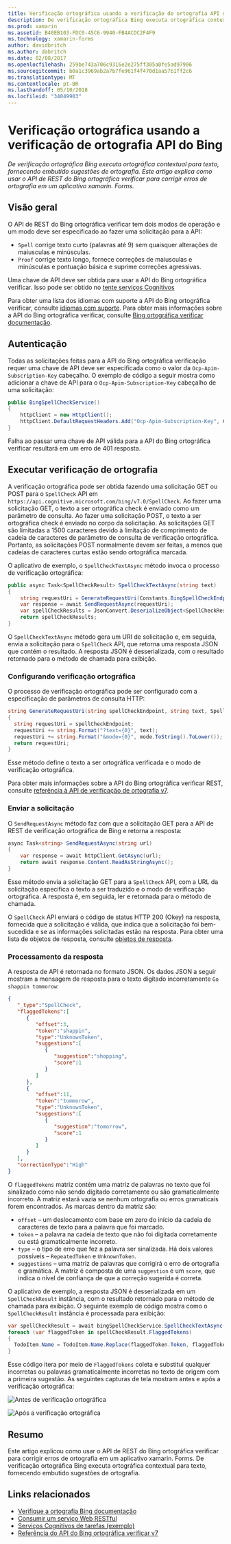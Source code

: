 ```yaml
---
title: Verificação ortográfica usando a verificação de ortografia API do Bing
description: De verificação ortográfica Bing executa ortográfica contextual para texto, fornecendo embutido sugestões de ortografia. Este artigo explica como usar o API de REST do Bing ortográfica verificar para corrigir erros de ortografia em um aplicativo xamarin. Forms.
ms.prod: xamarin
ms.assetid: B40EB103-FDC0-45C6-9940-FB4ACDC2F4F9
ms.technology: xamarin-forms
author: davidbritch
ms.author: dabritch
ms.date: 02/08/2017
ms.openlocfilehash: 259be743a706c9316e2e275ff305a0fe5ad97906
ms.sourcegitcommit: b0a1c3969ab2a7b7fe961f4f470d1aa57b1ff2c6
ms.translationtype: MT
ms.contentlocale: pt-BR
ms.lasthandoff: 05/10/2018
ms.locfileid: "34049903"
---
```

# <a name="spell-checking-using-the-bing-spell-check-api"></a>Verificação ortográfica usando a verificação de ortografia API do Bing

_De verificação ortográfica Bing executa ortográfica contextual para texto, fornecendo embutido sugestões de ortografia. Este artigo explica como usar o API de REST do Bing ortográfica verificar para corrigir erros de ortografia em um aplicativo xamarin. Forms._

## <a name="overview"></a>Visão geral

O API de REST do Bing ortográfica verificar tem dois modos de operação e um modo deve ser especificado ao fazer uma solicitação para a API:

- `Spell` corrige texto curto (palavras até 9) sem quaisquer alterações de maiusculas e minúsculas.
- `Proof` corrige texto longo, fornece correções de maiusculas e minúsculas e pontuação básica e suprime correções agressivas.

Uma chave de API deve ser obtida para usar a API do Bing ortográfica verificar. Isso pode ser obtido no [tente serviços Cognitivos](https://azure.microsoft.com/try/cognitive-services/)

Para obter uma lista dos idiomas com suporte a API do Bing ortográfica verificar, consulte [idiomas com suporte](/azure/cognitive-services/bing-spell-check/bing-spell-check-supported-languages/). Para obter mais informações sobre a API do Bing ortográfica verificar, consulte [Bing ortográfica verificar documentação](/azure/cognitive-services/bing-spell-check/).

## <a name="authentication"></a>Autenticação

Todas as solicitações feitas para a API do Bing ortográfica verificação requer uma chave de API deve ser especificada como o valor da `Ocp-Apim-Subscription-Key` cabeçalho. O exemplo de código a seguir mostra como adicionar a chave de API para o `Ocp-Apim-Subscription-Key` cabeçalho de uma solicitação:

```csharp
public BingSpellCheckService()
{
    httpClient = new HttpClient();
    httpClient.DefaultRequestHeaders.Add("Ocp-Apim-Subscription-Key", Constants.BingSpellCheckApiKey);
}
```

Falha ao passar uma chave de API válida para a API do Bing ortográfica verificar resultará em um erro de 401 resposta.

## <a name="performing-spell-checking"></a>Executar verificação de ortografia

A verificação ortográfica pode ser obtida fazendo uma solicitação GET ou POST para o `SpellCheck` API em `https://api.cognitive.microsoft.com/bing/v7.0/SpellCheck`. Ao fazer uma solicitação GET, o texto a ser ortográfica check é enviado como um parâmetro de consulta. Ao fazer uma solicitação POST, o texto a ser ortográfica check é enviado no corpo da solicitação. As solicitações GET são limitadas a 1500 caracteres devido à limitação de comprimento de cadeia de caracteres de parâmetro de consulta de verificação ortográfica. Portanto, as solicitações POST normalmente devem ser feitas, a menos que cadeias de caracteres curtas estão sendo ortográfica marcada.

O aplicativo de exemplo, o `SpellCheckTextAsync` método invoca o processo de verificação ortográfica:

```csharp
public async Task<SpellCheckResult> SpellCheckTextAsync(string text)
{
    string requestUri = GenerateRequestUri(Constants.BingSpellCheckEndpoint, text, SpellCheckMode.Spell);
    var response = await SendRequestAsync(requestUri);
    var spellCheckResults = JsonConvert.DeserializeObject<SpellCheckResult>(response);
    return spellCheckResults;
}
```

O `SpellCheckTextAsync` método gera um URI de solicitação e, em seguida, envia a solicitação para o `SpellCheck` API, que retorna uma resposta JSON que contém o resultado. A resposta JSON é desserializada, com o resultado retornado para o método de chamada para exibição.

### <a name="configuring-spell-checking"></a>Configurando verificação ortográfica

O processo de verificação ortográfica pode ser configurado com a especificação de parâmetros de consulta HTTP:

```csharp
string GenerateRequestUri(string spellCheckEndpoint, string text, SpellCheckMode mode)
{
  string requestUri = spellCheckEndpoint;
  requestUri += string.Format("?text={0}", text);                         // text to spell check
  requestUri += string.Format("&mode={0}", mode.ToString().ToLower());    // spellcheck mode - proof or spell
  return requestUri;
}
```

Esse método define o texto a ser ortográfica verificada e o modo de verificação ortográfica.

Para obter mais informações sobre a API do Bing ortográfica verificar REST, consulte [referência à API de verificação de ortografia v7](/rest/api/cognitiveservices/bing-spell-check-api-v7-reference/).

### <a name="sending-the-request"></a>Enviar a solicitação

O `SendRequestAsync` método faz com que a solicitação GET para a API de REST de verificação ortográfica de Bing e retorna a resposta:

```csharp
async Task<string> SendRequestAsync(string url)
{
    var response = await httpClient.GetAsync(url);
    return await response.Content.ReadAsStringAsync();
}
```

Esse método envia a solicitação GET para a `SpellCheck` API, com a URL da solicitação especifica o texto a ser traduzido e o modo de verificação ortográfica. A resposta é, em seguida, ler e retornada para o método de chamada.

O `SpellCheck` API enviará o código de status HTTP 200 (Okey) na resposta, fornecida que a solicitação é válida, que indica que a solicitação foi bem-sucedida e se as informações solicitadas estão na resposta. Para obter uma lista de objetos de resposta, consulte [objetos de resposta](/rest/api/cognitiveservices/bing-spell-check-api-v7-reference#response-objects).

### <a name="processing-the-response"></a>Processamento da resposta

A resposta de API é retornada no formato JSON. Os dados JSON a seguir mostram a mensagem de resposta para o texto digitado incorretamente `Go shappin tommorow`:

```json
{  
   "_type":"SpellCheck",
   "flaggedTokens":[  
      {  
         "offset":3,
         "token":"shappin",
         "type":"UnknownToken",
         "suggestions":[  
            {  
               "suggestion":"shopping",
               "score":1
            }
         ]
      },
      {  
         "offset":11,
         "token":"tommorow",
         "type":"UnknownToken",
         "suggestions":[  
            {  
               "suggestion":"tomorrow",
               "score":1
            }
         ]
      }
   ],
   "correctionType":"High"
}
```

O `flaggedTokens` matriz contém uma matriz de palavras no texto que foi sinalizado como não sendo digitado corretamente ou são gramaticalmente incorreto. A matriz estará vazia se nenhum ortografia ou erros gramaticais forem encontrados. As marcas dentro da matriz são:

- `offset` – um deslocamento com base em zero do início da cadeia de caracteres de texto para a palavra que foi marcado.
- `token` – a palavra na cadeia de texto que não foi digitada corretamente ou está gramaticalmente incorreto.
- `type` – o tipo de erro que fez a palavra ser sinalizada. Há dois valores possíveis – `RepeatedToken` e `UnknownToken`.
- `suggestions` – uma matriz de palavras que corrigirá o erro de ortografia e gramática. A matriz é composta de uma `suggestion` e um `score`, que indica o nível de confiança de que a correção sugerida é correta.

O aplicativo de exemplo, a resposta JSON é desserializada em um `SpellCheckResult` instância, com o resultado retornado para o método de chamada para exibição. O seguinte exemplo de código mostra como o `SpellCheckResult` instância é processada para exibição:

```csharp
var spellCheckResult = await bingSpellCheckService.SpellCheckTextAsync(TodoItem.Name);
foreach (var flaggedToken in spellCheckResult.FlaggedTokens)
{
  TodoItem.Name = TodoItem.Name.Replace(flaggedToken.Token, flaggedToken.Suggestions.FirstOrDefault().Suggestion);
}
```

Esse código itera por meio de `FlaggedTokens` coleta e substitui qualquer incorretas ou palavras gramaticalmente incorretas no texto de origem com a primeira sugestão. As seguintes capturas de tela mostram antes e após a verificação ortográfica:

![](spell-check-images/before-spell-check.png "Antes de verificação ortográfica")

![](spell-check-images/after-spell-check.png "Após a verificação ortográfica")

## <a name="summary"></a>Resumo

Este artigo explicou como usar o API de REST do Bing ortográfica verificar para corrigir erros de ortografia em um aplicativo xamarin. Forms. De verificação ortográfica Bing executa ortográfica contextual para texto, fornecendo embutido sugestões de ortografia.

## <a name="related-links"></a>Links relacionados

- [Verifique a ortografia Bing documentação](/azure/cognitive-services/bing-spell-check/)
- [Consumir um serviço Web RESTful](~/xamarin-forms/data-cloud/consuming/rest.md)
- [Serviços Cognitivos de tarefas (exemplo)](https://developer.xamarin.com/samples/xamarin-forms/WebServices/TodoCognitiveServices/)
- [Referência do API do Bing ortográfica verificar v7](/rest/api/cognitiveservices/bing-spell-check-api-v7-reference/)
